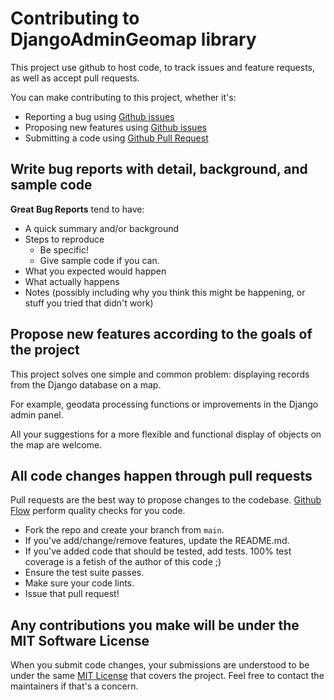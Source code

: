 # Contributing to DjangoAdminGeomap library
This project use github to host code, to track issues and feature requests, as well as accept pull requests.

You can make contributing to this project, whether it's:

-   Reporting a bug using [Github issues](https://github.com/vb64/django.admin.geomap/issues)
-   Proposing new features using [Github issues](https://github.com/vb64/django.admin.geomap/issues)
-   Submitting a code using [Github Pull Request](https://docs.github.com/en/github/collaborating-with-issues-and-pull-requests/creating-a-pull-request)

## Write bug reports with detail, background, and sample code
**Great Bug Reports** tend to have:

-   A quick summary and/or background
-   Steps to reproduce
    -    Be specific!
    -    Give sample code if you can.
-   What you expected would happen
-   What actually happens
-   Notes (possibly including why you think this might be happening, or stuff you tried that didn't work)

## Propose new features according to the goals of the project
This project solves one simple and common problem: displaying records from the Django database on a map.

For example, geodata processing functions or improvements in the Django admin panel.

All your suggestions for a more flexible and functional display of objects on the map are welcome.

## All code changes happen through pull requests
Pull requests are the best way to propose changes to the codebase.
[Github Flow](https://guides.github.com/introduction/flow/index.html) perform quality checks for you code.

-   Fork the repo and create your branch from `main`.
-   If you've add/change/remove features, update the README.md.
-   If you've added code that should be tested, add tests. 100% test coverage is a fetish of the author of this code ;)
-   Ensure the test suite passes.
-   Make sure your code lints.
-   Issue that pull request!

## Any contributions you make will be under the MIT Software License
When you submit code changes, your submissions are understood to be under the same [MIT License](http://choosealicense.com/licenses/mit/) that covers the project. Feel free to contact the maintainers if that's a concern.
